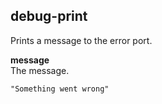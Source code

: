
debug-print
-----------
Prints a message to the error port.

__message__  
The message.

    "Something went wrong"
